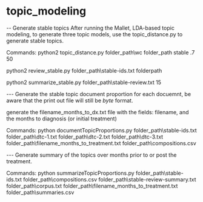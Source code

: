 # topic_modeling

-- Generate stable topics
After running the Mallet, LDA-based topic modeling, to generate three topic models, use the topic_distance.py to generate stable topics. 

Commands: 
python2 topic_distance.py 
folder_path\wc 
folder_path 
stable 
.7 
50

python2 review_stable.py folder_path\stable-ids.txt folderpath

python2 summarize_stable.py folder_path\stable-review.txt 15 


---  Generate the stable topic document proportion for each docuemnt, be aware that the print out file will still be *byte* format. 

generate the filename_months_to_dx.txt file with the fields: filename, and the months to diagnosis (or initial treatment)

Commands:
python documentTopicProportions.py folder_path\stable-ids.txt folder_path\dtc-1.txt folder_path\dtc-2.txt folder_path\dtc-3.txt folder_path\filename_months_to_treatment.txt folder_path\compositions.csv


--- Generate summary of the topics over months prior to or post the treatment.  

Commands:
python summarizeTopicProportions.py folder_path\stable-ids.txt folder_path\compositions.csv folder_path\stable-review-summary.txt folder_path\\corpus.txt folder_path\filename_months_to_treatment.txt folder_path\summaries.csv 
 
 
